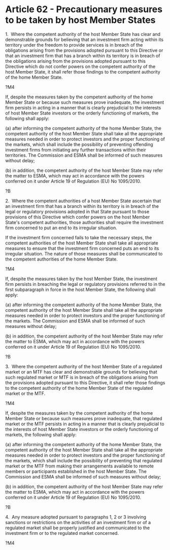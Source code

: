 # Article 62 - Precautionary measures to be taken by host Member States


1.  Where the competent authority of the host Member State has clear and demonstrable grounds for believing that an investment firm acting within its territory under the freedom to provide services is in breach of the obligations arising from the provisions adopted pursuant to this Directive or that an investment firm that has a branch within its territory is in breach of the obligations arising from the provisions adopted pursuant to this Directive which do not confer powers on the competent authority of the host Member State, it shall refer those findings to the competent authority of the home Member State.

?M4

If, despite the measures taken by the competent authority of the home Member State or because such measures prove inadequate, the investment firm persists in acting in a manner that is clearly prejudicial to the interests of host Member State investors or the orderly functioning of markets, the following shall apply:

(a) after informing the competent authority of the home Member State, the competent authority of the host Member State shall take all the appropriate measures needed in order to protect investors and the proper functioning of the markets, which shall include the possibility of preventing offending investment firms from initiating any further transactions within their territories. The Commission and ESMA shall be informed of such measures without delay;

(b) in addition, the competent authority of the host Member State may refer the matter to ESMA, which may act in accordance with the powers conferred on it under Article 19 of Regulation (EU) No 1095/2010.

?B

2.  Where the competent authorities of a host Member State ascertain that an investment firm that has a branch within its territory is in breach of the legal or regulatory provisions adopted in that State pursuant to those provisions of this Directive which confer powers on the host Member State's competent authorities, those authorities shall require the investment firm concerned to put an end to its irregular situation.

If the investment firm concerned fails to take the necessary steps, the competent authorities of the host Member State shall take all appropriate measures to ensure that the investment firm concerned puts an end to its irregular situation. The nature of those measures shall be communicated to the competent authorities of the home Member State.

?M4

If, despite the measures taken by the host Member State, the investment firm persists in breaching the legal or regulatory provisions referred to in the first subparagraph in force in the host Member State, the following shall apply:

(a) after informing the competent authority of the home Member State, the competent authority of the host Member State shall take all the appropriate measures needed in order to protect investors and the proper functioning of the markets. The Commission and ESMA shall be informed of such measures without delay;

(b) in addition, the competent authority of the host Member State may refer the matter to ESMA, which may act in accordance with the powers conferred on it under Article 19 of Regulation (EU) No 1095/2010.

?B

3.  Where the competent authority of the host Member State of a regulated market or an MTF has clear and demonstrable grounds for believing that such regulated market or MTF is in breach of the obligations arising from the provisions adopted pursuant to this Directive, it shall refer those findings to the competent authority of the home Member State of the regulated market or the MTF.

?M4

If, despite the measures taken by the competent authority of the home Member State or because such measures prove inadequate, that regulated market or the MTF persists in acting in a manner that is clearly prejudicial to the interests of host Member State investors or the orderly functioning of markets, the following shall apply:

(a) after informing the competent authority of the home Member State, the competent authority of the host Member State shall take all the appropriate measures needed in order to protect investors and the proper functioning of the markets, which shall include the possibility of preventing that regulated market or the MTF from making their arrangements available to remote members or participants established in the host Member State. The Commission and ESMA shall be informed of such measures without delay;

(b) in addition, the competent authority of the host Member State may refer the matter to ESMA, which may act in accordance with the powers conferred on it under Article 19 of Regulation (EU) No 1095/2010.

?B

4.  Any measure adopted pursuant to paragraphs 1, 2 or 3 involving sanctions or restrictions on the activities of an investment firm or of a regulated market shall be properly justified and communicated to the investment firm or to the regulated market concerned.

?M4
